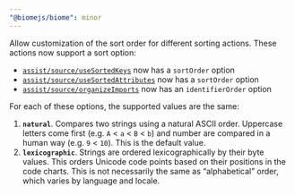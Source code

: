 ```yaml
---
"@biomejs/biome": minor
---
```


Allow customization of the sort order for different sorting actions. These actions now support a sort option:

- [`assist/source/useSortedKeys`](https://biomejs.dev/assist/actions/use-sorted-keys/) now has a `sortOrder` option
- [`assist/source/useSortedAttributes`](https://biomejs.dev/assist/actions/use-sorted-attributes/) now has a `sortOrder` option
- [`assist/source/organizeImports`](https://biomejs.dev/assist/actions/organize-imports/) now has an `identifierOrder` option

For each of these options, the supported values are the same:

1. **`natural`**. Compares two strings using a natural ASCII order. Uppercase letters come first (e.g. `A` < `a` < `B` < `b`) and number are compared in a human way (e.g. `9` < `10`). This is the default value.
2. **`lexicographic`**. Strings are ordered lexicographically by their byte values. This orders Unicode code points based on their positions in the code charts. This is not necessarily the same as “alphabetical” order, which varies by language and locale.
